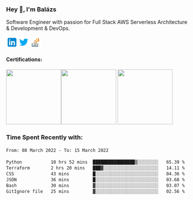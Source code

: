 ### Hey 👋, I'm Balázs

Software Engineer with passion for Full Stack AWS Serverless Architecture & Development & DevOps.

<a href="https://www.linkedin.com/in/balazsburi/" target="_blank">
  <img align="left" alt="Balázs's LinkdeIn" width="32px" src="https://raw.githubusercontent.com/burib/burib/master/icons/linkedin.svg" />
</a>
<a href="https://twitter.com/BuriB/" target="_blank">
  <img align="left" alt="Balázs's Instagram" width="32px" src="https://raw.githubusercontent.com/burib/burib/master/icons/twitter.svg" />
</a>
<a href="https://stackoverflow.com/users/1720437/burib" target="_blank">
  <img align="left" alt="Balázs's stackoverflow" width="32px" src="https://raw.githubusercontent.com/burib/burib/master/icons/stackoverflow.svg" />
</a>

<br><br>
 
#### Certifications:
<a href="https://www.credly.com/badges/117038d0-e05e-45a7-872a-fd7aea41116d" target="_blank"><img src="https://user-images.githubusercontent.com/956227/145574196-3b0bdd34-763e-4f97-b6ab-45c6dcd627a1.png" width="150" height="150" align="left" /></a>
<a href="https://www.credly.com/badges/9637581d-823c-44c5-b32c-cc5868fec2ac" target="_blank"><img src="https://user-images.githubusercontent.com/956227/145574296-5f73ee1f-f259-4640-8aa6-8532335ab403.png" width="150" height="150"  /></a>
<a href="https://www.credly.com/badges/83f20920-eb6e-4f87-8098-8db63e56f583" target="_blank"><img src="https://user-images.githubusercontent.com/956227/145573702-51949999-ab51-4979-ac29-de78bef82843.png" width="150" height="150"  /></a>




### Time Spent Recently with:

<!--START_SECTION:waka-->

```text
From: 08 March 2022 - To: 15 March 2022

Python           10 hrs 52 mins  ████████████████▒░░░░░░░░   65.39 %
Terraform        2 hrs 20 mins   ███▓░░░░░░░░░░░░░░░░░░░░░   14.11 %
CSS              43 mins         █░░░░░░░░░░░░░░░░░░░░░░░░   04.36 %
JSON             36 mins         █░░░░░░░░░░░░░░░░░░░░░░░░   03.68 %
Bash             30 mins         ▓░░░░░░░░░░░░░░░░░░░░░░░░   03.07 %
GitIgnore file   25 mins         ▓░░░░░░░░░░░░░░░░░░░░░░░░   02.56 %
```

<!--END_SECTION:waka-->

<br /><br />


<!--
**burib/burib** is a ✨ _special_ ✨ repository because its `README.md` (this file) appears on your GitHub profile.

Here are some ideas to get you started:

- 🔭 I’m currently working on ...
- 🌱 I’m currently learning ...
- 👯 I’m looking to collaborate on ...
- 🤔 I’m looking for help with ...
- 💬 Ask me about ...
- 📫 How to reach me: ...
- 😄 Pronouns: ...
- ⚡ Fun fact: ...
-->
